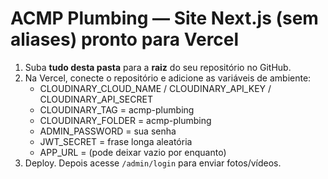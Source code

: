 # ACMP Plumbing — Site Next.js (sem aliases) pronto para Vercel

1) Suba **tudo desta pasta** para a **raiz** do seu repositório no GitHub.
2) Na Vercel, conecte o repositório e adicione as variáveis de ambiente:
   - CLOUDINARY_CLOUD_NAME / CLOUDINARY_API_KEY / CLOUDINARY_API_SECRET
   - CLOUDINARY_TAG = acmp-plumbing
   - CLOUDINARY_FOLDER = acmp-plumbing
   - ADMIN_PASSWORD = sua senha
   - JWT_SECRET = frase longa aleatória
   - APP_URL = (pode deixar vazio por enquanto)
3) Deploy. Depois acesse `/admin/login` para enviar fotos/vídeos.



